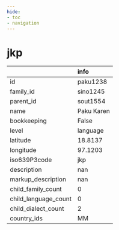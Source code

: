 ```yaml
---
hide:
- toc
- navigation
---
```

# jkp
|                      | info       |
|:---------------------|:-----------|
| id                   | paku1238   |
| family_id            | sino1245   |
| parent_id            | sout1554   |
| name                 | Paku Karen |
| bookkeeping          | False      |
| level                | language   |
| latitude             | 18.8137    |
| longitude            | 97.1203    |
| iso639P3code         | jkp        |
| description          | nan        |
| markup_description   | nan        |
| child_family_count   | 0          |
| child_language_count | 0          |
| child_dialect_count  | 2          |
| country_ids          | MM         |